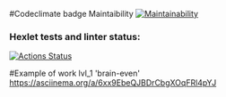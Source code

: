 #Codeclimate badge Maintaibility
[![Maintainability](https://api.codeclimate.com/v1/badges/99c9f484909914e36ba5/maintainability)](https://codeclimate.com/github/remeenemee/python-project-49/maintainability)

### Hexlet tests and linter status:
[![Actions Status](https://github.com/remeenemee/python-project-49/actions/workflows/hexlet-check.yml/badge.svg)](https://github.com/remeenemee/python-project-49/actions)

#Example of work lvl_1 'brain-even'  https://asciinema.org/a/6xx9EbeQJBDrCbgXOqFRl4pYJ
